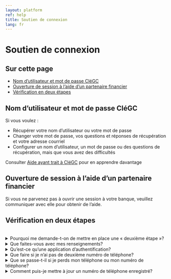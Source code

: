 ```yaml
---
layout: platform
ref: help
title: Soutien de connexion
lang: fr
---
```


# Soutien de connexion

## Sur cette page

<nav title="Sur cette page" aria-label="Sur cette page">
    <ul>
        <li><a href="#nom-dutilisateur-et-mot-de-passe-clégc">Nom d’utilisateur et mot de passe CléGC</a></li>
        <li><a href="#ouverture-de-session-à-laide-dun-partenaire-financier">Ouverture de session à l’aide d’un partenaire financier</a></li>
        <li><a href="#vérification-en-deux-étapes">Vérification en deux étapes</a></li>
    </ul>
</nav>

## Nom d’utilisateur et mot de passe CléGC

Si vous voulez :

- Récupérer votre nom d’utilisateur ou votre mot de passe
- Changer votre mot de passe, vos questions et réponses de récupération et votre adresse courriel
- Configurer un nom d’utilisateur, un mot de passe ou des questions de récupération, mais que vous avez des difficultés

Consulter [Aide ayant trait à CléGC](https://www.canada.ca/fr/gouvernement/ouvrir-session-dossier-compte-en-ligne/clegc.html) pour en apprendre davantage

## Ouverture de session à l’aide d’un partenaire financier

Si vous ne parvenez pas à ouvrir une session à votre banque, veuillez communiquer avec elle pour obtenir de l’aide. 

## Vérification en deux étapes
<br/>
<details>

<summary>Pourquoi me demande-t-on de mettre en place une « deuxième étape »?</summary>

<p>La vérification en deux étapes est une couche de sécurité supplémentaire qui exige un code en plus de votre mot de passe pour accéder à votre compte. Ce code peut être envoyé à votre téléphone ou être généré par l’application d’authentification.</p>

<p>Imaginez que c’est une porte verrouillée et qu’il faut une clef et un code secret pour l’ouvrir. Quelqu’un qui essaie de se faire passer pour vous dans Internet n’arrivera probablement jamais à obtenir votre clef et votre code.</p>

</details>

<details>
<summary>Que faites-vous avec mes renseignements?</summary>

<p>Votre numéro sera utilisé pour :</p>
<ul>
    <li>Vous envoyer des codes afin de vérifier votre identité à chaque ouverture de session</li>
    <li>Vous aviser des changements apportés à vos paramètres de connexion</li>
</ul>

<p>Votre numéro de téléphone sera stocké de façon sécuritaire.</p>

<p>Pour en savoir plus, lisez la <a href="../confidentialite/index.html" target="_blank" rel="noopener noreferrer">déclaration complète de l’avis de confidentialité.</a></p>

</details>

<details>
<summary>Qu’est-ce qu’une application d’authentification?</summary>

<p>Une application d’authentification est un outil qui permet de protéger votre compte en ligne. Chaque fois que vous ouvrez une session, l’application vous donne un nouveau code que vous devez saisir pour prouver que c’est bien vous qui ouvrez une session. Cette méthode est plus sécuritaire qu’utiliser votre numéro de téléphone mobile pour recevoir un code unique.</p> 

<p>Vous pouvez télécharger ou utiliser une application de tiers de votre choix. Vous n’avez qu’à la télécharger sur un seul appareil.</p>

</details>

<details>
<summary>Que faire si je n’ai pas de deuxième numéro de téléphone?</summary>

<p>Si vous n’avez pas de deuxième numéro de téléphone, nous vous recommandons de choisir l’application d’authentification comme méthode de vérification en deux étapes. Cette méthode ne nécessite qu’un seul téléphone intelligent et une application d’authentification de votre choix.</p> 

<p>Par ailleurs, si vous avez déjà choisi la messagerie et vérifié votre numéro de téléphone, vous pouvez choisir de sauter l’ajout d’un numéro de téléphone de secours; toutefois, si vous n’avez plus accès à votre téléphone par défaut, vous ne pourrez plus accéder au service auquel vous vous connectez. Vous devrez alors créer un nouveau compte.</p>

</details>

<details>
<summary>Que se passe-t-il si je perds mon téléphone ou mon numéro de téléphone?</summary>

<p>Si vous choisissez un numéro de téléphone pour la vérification en deux étapes et en avez ajouté un second, vous pouvez :</p>

<ul>
    <li>Choisir le lien « essayer une autre méthode » dans l’écran sur lequel vous avez reçu votre code;
</li>
    <li> Choisir votre second numéro de téléphone pour qu’on vous envoie un autre code;</li>
    <li> Entrer le code envoyé à votre autre téléphone;</li>
    <li> Vous connecter</li>
</ul>
<p>Si vous choisissez un numéro de téléphone pour la vérification en deux étapes et que vous n’en ajoutez pas un second, et que vous avez perdu l’accès à votre numéro de téléphone, malheureusement, vous ne pouvez pas récupérer votre compte. Vous devrez créer un nouveau compte.</p>

</details>

<details>
<summary>Comment puis-je mettre à jour un numéro de téléphone enregistré?</summary>

<p>Si vous devez modifier un numéro de téléphone que vous avez enregistré, vous devrez <strong>ajouter</strong> le nouveau numéro de téléphone et <strong>supprimer</strong> celui qui n’est plus nécessaire :</p>

<ul>
    <li>Ouvrez une session comme vous le feriez normalement avec votre nom d’utilisateur, votre mot de passe et le processus de vérification en deux étapes</li>
    <li>Lorsque vous arrivez à l’écran <strong>Vous vous êtes connecté avec succès</strong>, sélectionnez le bouton <strong>Paramètres de connexion</strong></li> 
    <li>Lorsque vous arrivez à l’écran <strong>Paramètres de connexion</strong>, sélectionnez l’option <strong>Ajouter</strong> un numéro de téléphone mobile et suivez les étapes pour ajouter votre numéro de téléphone mobile nouveau ou mis à jour</li>
</ul>

<p>Pour supprimer l’ancien numéro de téléphone :</p>

<ul>
    <li>À l’écran principal <strong>Paramètres de connexion</strong>, sélectionnez l’option <strong>Modifier</strong> à côté du numéro de téléphone que vous voulez supprimer</li>
    <li>À l’écran, sélectionnez l’option <strong>Supprimer</strong>.</li> 
    <li>Pour des raisons de sécurité, vous devrez saisir le numéro de téléphone au complet pour confirmer la suppression</li>
</ul>

</details>